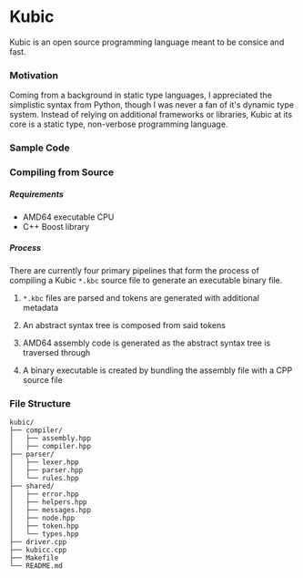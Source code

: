 # Kubic

Kubic is an open source programming language meant to be consice and fast.

### Motivation

Coming from a background in static type languages, I appreciated the simplistic syntax from Python, though I was never
a fan of it's dynamic type system. Instead of relying on additional frameworks or libraries, Kubic at its core is a
static type, non-verbose programming language.

### Sample Code

### Compiling from Source

##### Requirements

* AMD64 executable CPU
* C++ Boost library

##### Process

There are currently four primary pipelines that form the process of compiling a Kubic `*.kbc` source file to
generate an executable binary file.

1.  `*.kbc` files are parsed and tokens are generated with additional metadata

2.  An abstract syntax tree is composed from said tokens

3.  AMD64 assembly code is generated as the abstract syntax tree is traversed through

4.  A binary executable is created by bundling the assembly file with a CPP source file

### File Structure

```
kubic/
├── compiler/
│   ├── assembly.hpp
│   ├── compiler.hpp
├── parser/
│   ├── lexer.hpp
│   ├── parser.hpp
│   └── rules.hpp
├── shared/
│   ├── error.hpp
│   ├── helpers.hpp
│   ├── messages.hpp
│   ├── node.hpp
│   ├── token.hpp
│   └── types.hpp
├── driver.cpp
├── kubicc.cpp
├── Makefile
└── README.md
```
